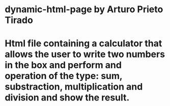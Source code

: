 # dynamic-html-page by Arturo Prieto Tirado
# Html file containing a calculator that allows the user to write two numbers in the box and perform and operation of the type: sum, substraction, multiplication and division and show the result.
